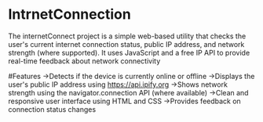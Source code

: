 # IntrnetConnection
The internetConnect project is a simple web-based utility that checks the user's current internet connection status, public IP address, and network strength (where supported). It uses JavaScript and a free IP API to provide real-time feedback about network connectivity

#Features
->Detects if the device is currently online or offline
->Displays the user's public IP address using https://api.ipify.org
->Shows network strength using the navigator.connection API (where available)
->Clean and responsive user interface using HTML and CSS
->Provides feedback on connection status changes
